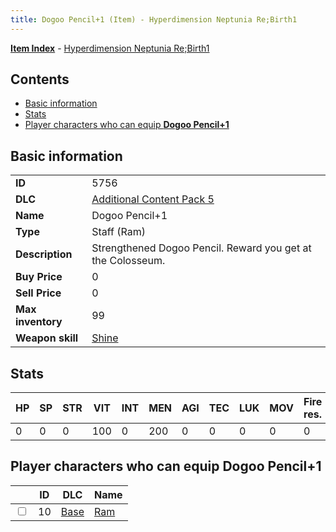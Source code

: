 ```yaml
---
title: Dogoo Pencil+1 (Item) - Hyperdimension Neptunia Re;Birth1
---
```


[**Item Index**](/neptunia/rb1/item/index.html) - [Hyperdimension Neptunia Re;Birth1](/neptunia/rb1)

## Contents

- [Basic information](#basic-information)
- [Stats](#stats)
- [Player characters who can equip **Dogoo Pencil+1**](#player-characters-who-can-equip-dogoo-pencil-1)
## Basic information

|   |   |
| -- | -- |
| **ID** | 5756 |
| **DLC** | [Additional Content Pack 5](/neptunia/rb1/dlc/14-pack5.html) |
| **Name** | Dogoo Pencil+1 |
| **Type** | Staff (Ram) |
| **Description** | Strengthened Dogoo Pencil. Reward you get at the Colosseum. |
| **Buy Price** | 0 |
| **Sell Price** | 0 |
| **Max inventory** | 99 |
| **Weapon skill** | [Shine](/neptunia/rb1/skill/1-1801-shine.html) |


## Stats

| HP | SP | STR | VIT | INT | MEN | AGI | TEC | LUK | MOV | Fire res. | Ice res. | Wind res. | Lightning res. |
| -- | -- | --- | --- | --- | --- | --- | --- | --- | --- | --------- | -------- | --------- | -------------- |
| 0 | 0 | 0 | 100 | 0 | 200 | 0 | 0 | 0 | 0 | 0 | 0 | 0 | 0 |


## Player characters who can equip **Dogoo Pencil+1**

|    | ID | DLC | Name |
| -- | -- | --- | ---- |
| <input type="checkbox" id="rb1-player-1-10" class="trackbox" /> | 10 | [Base](/neptunia/rb1/dlc/1-base.html) | [Ram](/neptunia/rb1/player/1-10-ram.html) |
